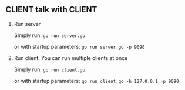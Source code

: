 CLIENT talk with CLIENT
---

1. Run server

	Simply run: `go run server.go`

   or with startup parameters: `go run server.go -p 9090`

2. Run client. You can run multiple clients at once

   Simply run: `go run client.go`

   or with startup parameters: `go run client.go -h 127.0.0.1 -p 9090`
